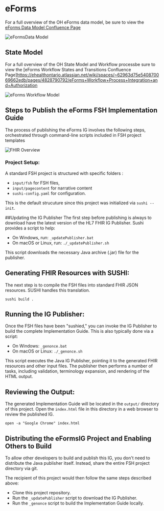 # eForms
For a full overview of the OH eForms data model, be sure to view the [eForms Data Model Confluence Page](https://ehealthontario.atlassian.net/wiki/spaces/~62963d75e540870069662edb/pages/4847796613/eForms+Data+Model#3.-Provincial-Data-Model)

![eFormsData Model](eForms-DataModel.png)

## State Model
For a full overview of the OH State Model and Workflow processbe sure to view the [eForms Workflow States and Transitions Confluence Page]https://ehealthontario.atlassian.net/wiki/spaces/~62963d75e540870069662edb/pages/4828790792/eForms+Workflow+Process+Integration+and+Authorization

![eForms Workflow Model](workflow-states.png)

## Steps to Publish the eForms FSH Implementation Guide
The process of publishing the eForms IG  involves the following steps, orchestrated through command-line scripts included in FSH project templates

![FHIR Overview](FSH.png)



### Project Setup: 
A standard FSH project is structured with specific folders : 
- `input/fsh` for FSH files, 
- `input/pagecontent` for narrative content
- `sushi-config.yaml` for  configuration. 

This is the default strucuture since this project was initialized via `sushi --init`.

##Updating the IG Publisher
The first step before publishing is always to download have the latest version of the HL7 FHIR IG Publisher.  Sushi provides a script to help: 

- On Windows, run: `_updatePublisher.bat`
- On macOS or Linux, run: `./_updatePublisher.sh`

This script downloads the necessary Java archive (.jar) file for the publisher.

## Generating FHIR Resources with SUSHI:
The next step is to compile the FSH files into standard FHIR JSON resources. SUSHI handles this translation.

`sushi build .`

## Running the IG Publisher: 
Once the FSH files have been "sushied," you can invoke the IG Publisher to build the complete Implementation Guide. This is also typically done via a script:

- On Windows: `_genonce.bat`
- On macOS or Linux: `./_genonce.sh`

This script executes the Java IG Publisher, pointing it to the generated FHIR resources and other input files. The publisher then performs a number of tasks, including validation, terminology expansion, and rendering of the HTML output.

## Reviewing the Output: 
The generated Implementation Guide will be located in the `output/` directory of this project. Open the `index.html` file in this directory in a web browser to review the published IG.

`open -a "Google Chrome" index.html`

## Distributing the eFormsIG Project and Enabling Others to Build
To allow other developers to build and publish this IG, you don't need to distribute the Java publisher itself. Instead, share the entire FSH project directory via git.

The recipient of this project would then follow the same steps described above:

- Clone this project repository.
- Run the `_updatePublisher` script to download the IG Publisher.
- Run the `_genonce` script to build the Implementation Guide locally.